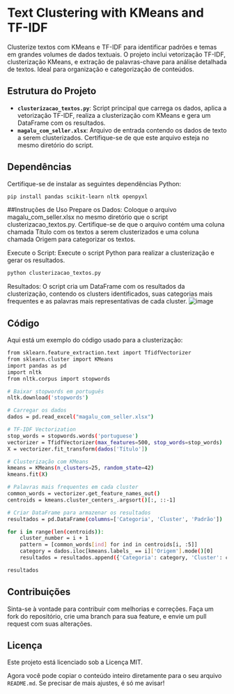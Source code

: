 # Text Clustering with KMeans and TF-IDF

Clusterize textos com KMeans e TF-IDF para identificar padrões e temas em grandes volumes de dados textuais. O projeto inclui vetorização TF-IDF, clusterização KMeans, e extração de palavras-chave para análise detalhada de textos. Ideal para organização e categorização de conteúdos.

## Estrutura do Projeto

- **`clusterizacao_textos.py`**: Script principal que carrega os dados, aplica a vetorização TF-IDF, realiza a clusterização com KMeans e gera um DataFrame com os resultados.
- **`magalu_com_seller.xlsx`**: Arquivo de entrada contendo os dados de texto a serem clusterizados. Certifique-se de que este arquivo esteja no mesmo diretório do script.

## Dependências

Certifique-se de instalar as seguintes dependências Python:

```bash
pip install pandas scikit-learn nltk openpyxl
```

##Instruções de Uso
Prepare os Dados: Coloque o arquivo magalu_com_seller.xlsx no mesmo diretório que o script clusterizacao_textos.py. Certifique-se de que o arquivo contém uma coluna chamada Título com os textos a serem clusterizados e uma coluna chamada Origem para categorizar os textos.

Execute o Script: Execute o script Python para realizar a clusterização e gerar os resultados.
```bash
python clusterizacao_textos.py
```
Resultados: O script cria um DataFrame com os resultados da clusterização, contendo os clusters identificados, suas categorias mais frequentes e as palavras mais representativas de cada cluster.
![image](https://github.com/user-attachments/assets/770cdbda-67f4-4c4d-a878-ff07e36f333f)


## Código
Aqui está um exemplo do código usado para a clusterização:
```bash
from sklearn.feature_extraction.text import TfidfVectorizer
from sklearn.cluster import KMeans
import pandas as pd
import nltk
from nltk.corpus import stopwords

# Baixar stopwords em português
nltk.download('stopwords')

# Carregar os dados
dados = pd.read_excel("magalu_com_seller.xlsx")

# TF-IDF Vectorization
stop_words = stopwords.words('portuguese')
vectorizer = TfidfVectorizer(max_features=500, stop_words=stop_words)
X = vectorizer.fit_transform(dados['Título'])

# Clusterização com KMeans
kmeans = KMeans(n_clusters=25, random_state=42)
kmeans.fit(X)

# Palavras mais frequentes em cada cluster
common_words = vectorizer.get_feature_names_out()
centroids = kmeans.cluster_centers_.argsort()[:, ::-1]

# Criar DataFrame para armazenar os resultados
resultados = pd.DataFrame(columns=['Categoria', 'Cluster', 'Padrão'])

for i in range(len(centroids)):
    cluster_number = i + 1
    pattern = [common_words[ind] for ind in centroids[i, :5]]
    category = dados.iloc[kmeans.labels_ == i]['Origem'].mode()[0]
    resultados = resultados.append({'Categoria': category, 'Cluster': cluster_number, 'Padrão': ' + '.join(pattern)}, ignore_index=True)

resultados
```

## Contribuições
Sinta-se à vontade para contribuir com melhorias e correções. Faça um fork do repositório, crie uma branch para sua feature, e envie um pull request com suas alterações.

## Licença
Este projeto está licenciado sob a Licença MIT.

Agora você pode copiar o conteúdo inteiro diretamente para o seu arquivo `README.md`. Se precisar de mais ajustes, é só me avisar!
